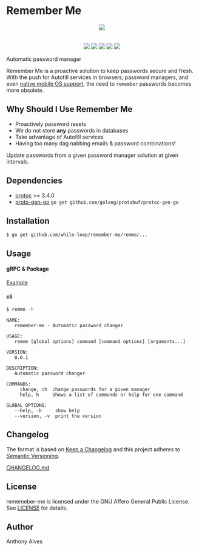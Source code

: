 Remember Me
==========

<p align="center">
  <img src="https://cdn.meme.am/instances/48462683.jpg">
  <br><br><br>
  <a href="https://godoc.org/github.com/while-loop/remember-me"><img src="https://img.shields.io/badge/godoc-reference-blue.svg?style=flat-square"></a>
  <a href="https://travis-ci.org/while-loop/remember-me"><img src="https://img.shields.io/travis/while-loop/remember-me.svg?style=flat-square"></a>
  <a href="https://github.com/while-loop/remember-me/releases"><img src="https://img.shields.io/github/release/while-loop/remember-me.svg?style=flat-square"></a>
  <a href="https://coveralls.io/github/while-loop/remember-me"><img src="https://img.shields.io/coveralls/while-loop/remember-me.svg?style=flat-square"></a>
  <a href="LICENSE"><img src="https://img.shields.io/badge/license-AGPLv3-blue.svg?style=flat-square"></a>
</p>

Automatic password manager

Remember Me is a proactive solution to keep passwords secure and fresh.
With the push for Autofill services in browsers, password managers, and
even [native mobile OS support](https://developer.android.com/guide/topics/text/autofill.html),
the need to `remember` passwords becomes more obsolete.

Why Should I Use Remember Me
----------------------------

- Proactively password resets
- We do not store __any__ passwords in databases
- Take advantage of Autofill services
- Having too many dag nabbing emails & password combinations!

Update passwords from a given password manager solution at given
intervals.

Dependencies
------------

- [protoc](https://github.com/google/protobuf/releases) >= 3.4.0
- [proto-gen-go](https://github.com/golang/protpbuf)
```go get github.com/golang/protobuf/protoc-gen-go```

Installation
------------

```
$ go get github.com/while-loop/remember-me/remme/...
```

Usage
-----

#### gRPC & Package
[Example](test/main.go)

#### cli
```bash
$ remme -h
```

```
NAME:
   remember-me - Automatic password changer

USAGE:
   remme [global options] command [command options] [arguments...]

VERSION:
   0.0.1

DESCRIPTION:
   Automatic password changer

COMMANDS:
     change, ch  change passwords for a given manager
     help, h     Shows a list of commands or help for one command

GLOBAL OPTIONS:
   --help, -h     show help
   --version, -v  print the version
```

Changelog
---------

The format is based on [Keep a Changelog](http://keepachangelog.com/) 
and this project adheres to [Semantic Versioning](http://semver.org/).

[CHANGELOG.md](CHANGELOG.md)

License
-------
rememeber-me is licensed under the GNU Affero General Public License.
See [LICENSE](LICENSE) for details.

Author
------

Anthony Alves
